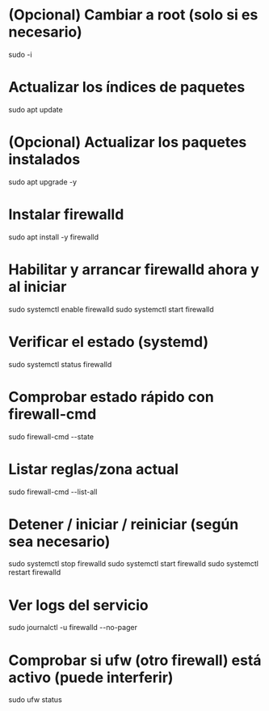 # (Opcional) Cambiar a root (solo si es necesario)
sudo -i

# Actualizar los índices de paquetes
sudo apt update

# (Opcional) Actualizar los paquetes instalados
sudo apt upgrade -y

# Instalar firewalld
sudo apt install -y firewalld

# Habilitar y arrancar firewalld ahora y al iniciar
sudo systemctl enable firewalld
sudo systemctl start firewalld

# Verificar el estado (systemd)
sudo systemctl status firewalld

# Comprobar estado rápido con firewall-cmd
sudo firewall-cmd --state

# Listar reglas/zona actual
sudo firewall-cmd --list-all

# Detener / iniciar / reiniciar (según sea necesario)
sudo systemctl stop firewalld
sudo systemctl start firewalld
sudo systemctl restart firewalld

# Ver logs del servicio
sudo journalctl -u firewalld --no-pager

# Comprobar si ufw (otro firewall) está activo (puede interferir)
sudo ufw status
